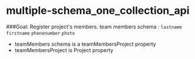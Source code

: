# multiple-schema_one_collection_api

###Goal: Register project's members.
team members schema : `lastname` `firstname` `phonenumber` `photo` 

- teamMembers schema is a teamMembersProject  property 
- teamMembersProject is Project property
